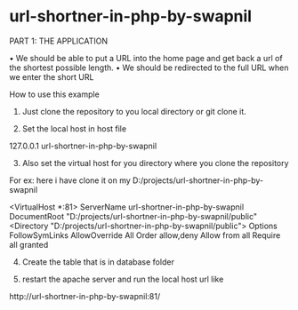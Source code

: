 # url-shortner-in-php-by-swapnil

PART 1: THE APPLICATION 

• We should be able to put a URL into the home page and get back a url of the shortest possible length. 
• We should be redirected to the full URL when we enter the short URL

How to use this example

1) Just clone the repository to you local directory or git clone it.

2) Set the local host in host file 

127.0.0.1 url-shortner-in-php-by-swapnil


3) Also set the virtual host for you directory where you clone the repository 

For ex: here i have clone it on my D:/projects/url-shortner-in-php-by-swapnil

<VirtualHost *:81>
	ServerName url-shortner-in-php-by-swapnil
	DocumentRoot "D:/projects/url-shortner-in-php-by-swapnil/public"
	<Directory "D:/projects/url-shortner-in-php-by-swapnil/public">
		Options FollowSymLinks
		AllowOverride All
		Order allow,deny
		Allow from all
		Require all granted
	</Directory>
</VirtualHost> 

4) Create the table that is in database folder 

5) restart the apache server and run the local host url like 

http://url-shortner-in-php-by-swapnil:81/

